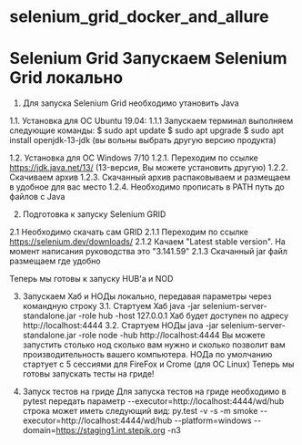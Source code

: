 # selenium_grid_docker_and_allure

<h1>Selenium Grid
Запускаем Selenium Grid локально </h1>

1. Для запуска Selenium Grid необходимо утановить Java

1.1. Установка для ОС Ubuntu 19.04:
1.1.1 Запускаем терминал выполняем следующие команды:
$ sudo apt update
$ sudo apt upgrade
$ sudo apt install openjdk-13-jdk (вы вольны выбрать другую версию продукта)

1.2. Установка для ОС Windows 7/10
1.2.1. Переходим по ссылке https://jdk.java.net/13/ (13-версия, Вы можете установить другую)
1.2.2. Скачиваем архив
1.2.3. Скачанный архив распаковываем и размещаем в удобное для вас место
1.2.4. Необходимо прописать в PATH путь до файлов с Java

2. Подготовка к запуску Selenium GRID

2.1 Необходимо скачать сам GRID
2.1.1 Переходим по ссылке https://selenium.dev/downloads/
2.1.2 Качаем "Latest stable version". На момент написания руководства это "3.141.59"
2.1.3 Скачанный jar файл размещаем где удобно

Теперь мы готовы к запуску HUB'а и NOD

3. Запускаем Хаб и НОДы локально, передавая параметры через командную строку
3.1. Стартуем Хаб java -jar selenium-server-standalone.jar -role hub -host 127.0.0.1
Хаб будет доступен по адресу http://localhost:4444
3.2. Стартуем НОДы java -jar selenium-server-standalone.jar -role node -hub http://localhost:4444
Вы можете запустить столько нод сколько вам нужно и сколько позволит вам производительность вашего компьютера.
НОДа по умолчанию стартует с 5 сессиями для FireFox и Crome (для ОС Linux)
Теперь мы готовы запускать тесты на гриде!

4. Запуск тестов на гриде
Для запуска тестов на гриде необходимо в pytest передать параметр --executor=http://localhost:4444/wd/hub
строка может иметь следующий вид: py.test -v -s -m smoke --executor=http://localhost:4444/wd/hub --platform=windows --domain=https://staging1.int.stepik.org -n3
